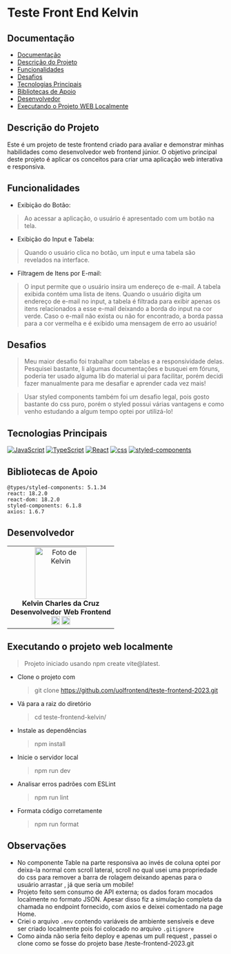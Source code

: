 # Teste Front End Kelvin

## Documentação

- [Documentação](#)
- [Descrição do Projeto](#descrição-do-projeto)
- [Funcionalidades](#funcionalidades)
- [Desafios](#desafios)
- [Tecnologias Principais](#tecnologias-principais)
- [Bibliotecas de Apoio](#bibliotecas-de-apoio)
- [Desenvolvedor](#desenvolvedor)
- [Executando o Projeto WEB Localmente](#executando-o-projeto-web-localmente)       

## Descrição do Projeto

Este é um projeto de teste frontend criado para avaliar e demonstrar minhas habilidades como desenvolvedor web frontend júnior. O objetivo principal deste projeto é aplicar os conceitos  para criar uma aplicação web interativa e responsiva.

## Funcionalidades

- Exibição do Botão:

> Ao acessar a aplicação, o usuário é apresentado com um botão na tela.

- Exibição do Input e Tabela:

> Quando o usuário clica no botão, um input e uma tabela são revelados na interface.

- Filtragem de Itens por E-mail:

> O input permite que o usuário insira um endereço de e-mail.
A tabela exibida contém uma lista de itens.
Quando o usuário digita um endereço de e-mail no input, a tabela é filtrada para exibir apenas os itens relacionados a esse e-mail deixando a borda do input na cor verde. Caso o e-mail não exista ou não for encontrado, a borda passa para a cor vermelha e é exibido uma mensagem de erro ao usuário!


## Desafios

 > Meu maior desafio foi trabalhar com tabelas e a responsividade delas. Pesquisei bastante, li algumas documentações e busquei em fóruns, poderia ter usado alguma lib do material ui para facilitar, porém decidi fazer manualmente para me desafiar e aprender cada vez mais!

 > Usar styled components também foi um desafio legal, pois gosto bastante do css puro, porém o styled possui várias vantagens e como venho estudando a algum tempo optei por utilizá-lo!


## Tecnologias Principais

[![JavaScript](https://img.shields.io/badge/JavaScript-F7DF1E?style=for-the-badge&logo=javascript&logoColor=black)](https://developer.mozilla.org/pt-BR/docs/Web/JavaScript)
[![TypeScript](https://img.shields.io/badge/TypeScript-007ACC?style=for-the-badge&logo=typescript&logoColor=white)](https://www.typescriptlang.org/)
[![React](https://img.shields.io/badge/React-20232A?style=for-the-badge&logo=react&logoColor=61DAFB)](https://pt-br.legacy.reactjs.org/)
[![css](https://img.shields.io/badge/CSS3-1572B6?style=for-the-badge&logo=css3&logoColor=white)](https://developer.mozilla.org/pt-BR/docs/Web/CSS)
[![styled-components](https://img.shields.io/badge/styled--components-DB7093?style=for-the-badge&logo=styled-components&logoColor=white)](https://styled-components.com//)

## Bibliotecas de Apoio

    @types/styled-components: 5.1.34
    react: 18.2.0
    react-dom: 18.2.0
    styled-components: 6.1.8
    axios: 1.6.7


## Desenvolvedor

<table align="center">
  <tr>
    <td align="center">
      <div>
         <img src="https://avatars.githubusercontent.com/u/110488969?v=4" width="120px;" alt="Foto de Kelvin"/><br>
          <b>Kelvin Charles da Cruz</b><br>
          <b> Desenvolvedor Web Frontend</b><br>
            <a href="https://www.linkedin.com/in/kelvin-charles/" alt="LinkedIn"><img src="https://img.shields.io/badge/LinkedIn-0077B5?style=for-the-badge&logo=linkedin&logoColor=white"/ height="20"></a>
         <a href="https://github.com/kelvincharlesdev" alt="GitHub"><img src="https://img.shields.io/badge/GitHub-100000?style=for-the-badge&logo=github&logoColor=white" height="20"></a>

  </tr>


</table>

## Executando o projeto web localmente

> Projeto iniciado usando npm create vite@latest.

- Clone o projeto com

  > git clone https://github.com/uolfrontend/teste-frontend-2023.git

- Vá para a raiz do diretório

  > cd teste-frontend-kelvin/


- Instale as dependências

  > npm install

- Inicie o servidor local

  > npm run dev

- Analisar erros padrões com ESLint

  > npm run lint

- Formata código corretamente

  > npm run format


## Observações

- No componente Table na parte responsiva ao invés de coluna optei por deixa-la normal com scroll lateral, scroll no qual usei uma propriedade do css para remover a barra de rolagem deixando apenas para o usuário arrastar , já que seria um mobile!
- Projeto feito sem consumo de API externa; os dados foram mocados localmente no formato JSON. Apesar disso fiz a simulação completa da chamada no endpoint fornecido, com axios e deixei comentado na page Home.
- Criei o arquivo `.env` contendo variáveis de ambiente sensíveis e deve ser criado localmente pois foi colocado no arquivo `.gitignore`
- Como ainda não seria feito deploy e apenas um pull request , passei o clone como se fosse do projeto base /teste-frontend-2023.git